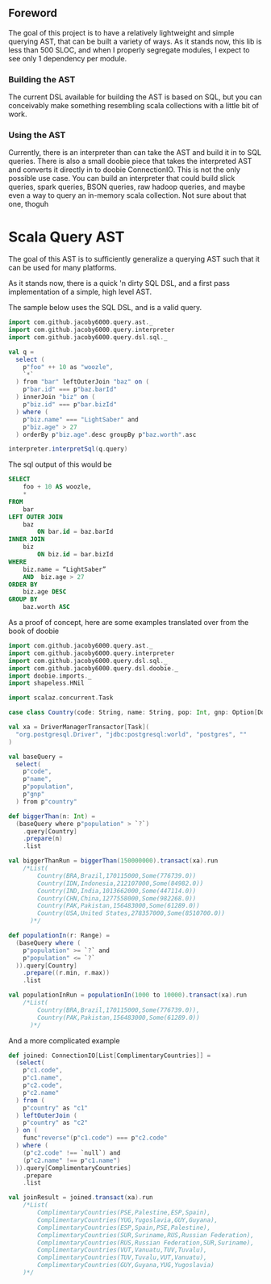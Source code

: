 ## Foreword

The goal of this project is to have a relatively lightweight and simple querying AST, that can be built a variety of ways.
As it stands now, this lib is less than 500 SLOC, and when I properly segregate modules, I expect to see only 1 dependency per module.

### Building the AST

The current DSL available for building the AST is based on SQL, but you can conceivably make something resembling scala collections with a little bit of work.

### Using the AST

Currently, there is an interpreter than can take the AST and build it in to SQL queries. There is also a small doobie piece that takes the interpreted AST and converts it directly in to doobie ConnectionIO.
This is not the only possible use case.
You can build an interpreter that could build slick queries, spark queries, BSON queries, raw hadoop queries, and maybe even a way to query an in-memory scala collection. Not sure about that one, thoguh

# Scala Query AST

The goal of this AST is to sufficiently generalize a querying AST such that it can be used for many platforms.

As it stands now, there is a quick 'n dirty SQL DSL, and a first pass implementation of a simple, high level AST.

The sample below uses the SQL DSL, and is a valid query.

```scala
import com.github.jacoby6000.query.ast._
import com.github.jacoby6000.query.interpreter
import com.github.jacoby6000.query.dsl.sql._

val q =
  select (
    p"foo" ++ 10 as "woozle",
    `*`
  ) from "bar" leftOuterJoin "baz" on (
    p"bar.id" === p"baz.barId"
  ) innerJoin "biz" on (
    p"biz.id" === p"bar.bizId"
  ) where (
    p"biz.name" === "LightSaber" and
    p"biz.age" > 27
  ) orderBy p"biz.age".desc groupBy p"baz.worth".asc

interpreter.interpretSql(q.query)
```

The sql output of this would be

```sql
SELECT
    foo + 10 AS woozle,
    *
FROM
    bar
LEFT OUTER JOIN
    baz
        ON bar.id = baz.barId
INNER JOIN
    biz
        ON biz.id = bar.bizId
WHERE
    biz.name = “LightSaber”
    AND  biz.age > 27
ORDER BY
    biz.age DESC
GROUP BY
    baz.worth ASC
```

As a proof of concept, here are some examples translated over from the book of doobie

```scala
import com.github.jacoby6000.query.ast._
import com.github.jacoby6000.query.interpreter
import com.github.jacoby6000.query.dsl.sql._
import com.github.jacoby6000.query.dsl.doobie._
import doobie.imports._
import shapeless.HNil

import scalaz.concurrent.Task

case class Country(code: String, name: String, pop: Int, gnp: Option[Double])

val xa = DriverManagerTransactor[Task](
  "org.postgresql.Driver", "jdbc:postgresql:world", "postgres", ""
)

val baseQuery =
  select(
    p"code",
    p"name",
    p"population",
    p"gnp"
  ) from p"country"

def biggerThan(n: Int) =
  (baseQuery where p"population" > `?`)
    .query[Country]
    .prepare(n)
    .list

val biggerThanRun = biggerThan(150000000).transact(xa).run
    /*List(
        Country(BRA,Brazil,170115000,Some(776739.0))
        Country(IDN,Indonesia,212107000,Some(84982.0))
        Country(IND,India,1013662000,Some(447114.0))
        Country(CHN,China,1277558000,Some(982268.0))
        Country(PAK,Pakistan,156483000,Some(61289.0))
        Country(USA,United States,278357000,Some(8510700.0))
      )*/

def populationIn(r: Range) =
  (baseQuery where (
    p"population" >= `?` and
    p"population" <= `?`
  )).query[Country]
    .prepare((r.min, r.max))
    .list

val populationInRun = populationIn(1000 to 10000).transact(xa).run
    /*List(
        Country(BRA,Brazil,170115000,Some(776739.0)),
        Country(PAK,Pakistan,156483000,Some(61289.0))
      )*/
```

And a more complicated example

```scala
def joined: ConnectionIO[List[ComplimentaryCountries]] =
  (select(
    p"c1.code",
    p"c1.name",
    p"c2.code",
    p"c2.name"
  ) from (
    p"country" as "c1"
  ) leftOuterJoin (
    p"country" as "c2"
  ) on (
    func"reverse"(p"c1.code") === p"c2.code"
  ) where (
    (p"c2.code" !== `null`) and
    (p"c2.name" !== p"c1.name")
  )).query[ComplimentaryCountries]
    .prepare
    .list

val joinResult = joined.transact(xa).run
    /*List(
        ComplimentaryCountries(PSE,Palestine,ESP,Spain),
        ComplimentaryCountries(YUG,Yugoslavia,GUY,Guyana),
        ComplimentaryCountries(ESP,Spain,PSE,Palestine),
        ComplimentaryCountries(SUR,Suriname,RUS,Russian Federation),
        ComplimentaryCountries(RUS,Russian Federation,SUR,Suriname),
        ComplimentaryCountries(VUT,Vanuatu,TUV,Tuvalu),
        ComplimentaryCountries(TUV,Tuvalu,VUT,Vanuatu),
        ComplimentaryCountries(GUY,Guyana,YUG,Yugoslavia)
    )*/

```